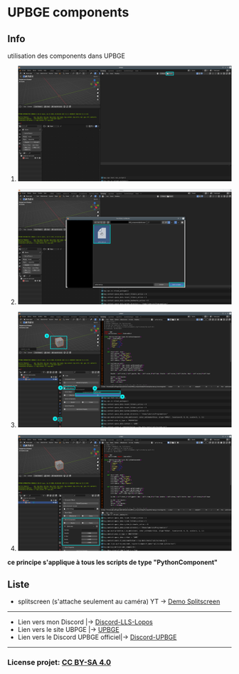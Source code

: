 # UPBGE components

## Info

utilisation des components dans UPBGE

1) ![illu1.png](illustration/illu1.png)

2) ![illu2.png](illustration/illu2.png)

3) ![illu3.png](illustration/illu3.png)

4) ![illu4.png](illustration/illu4.png)

**ce principe s'applique à tous les scripts de type "PythonComponent"**

## Liste

- splitscreen (s'attache seulement au caméra) YT -> [Demo Splitscreen](https://www.youtube.com/watch?v=wNbiaCULk3M)

---
- Lien vers mon Discord |-> [Discord-LLS-Lopos](https://discord.com/invite/mGK42pquT5)
- Lien vers le site UBPGE |-> [UPBGE](https://upbge.org/)
- Lien vers le Discord UPBGE officiel|-> [Discord-UPBGE](https://discord.gg/8PcrtTJW2R)
---
### License projet: [CC BY-SA 4.0](https://creativecommons.org/licenses/by-sa/4.0/)
